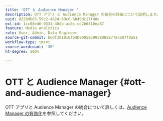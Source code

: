 ```yaml
---
title: 'OTT と Audience Manager '
description: OTT アプリ と Audience Manager の統合の詳細について説明します。
uuid: d228db63-59c2-4624-99c6-6b49dc17f48e
exl-id: 1cc08ed6-9331-48db-ac0c-cd2b6810ea87
feature: Media Analytics
role: User, Admin, Data Engineer
source-git-commit: b6df391016ab4b9095e3993808a877e3587f0a51
workflow-type: tm+mt
source-wordcount: '30'
ht-degree: 100%

---
```


# OTT と Audience Manager {#ott-and-audience-manager}

OTT アプリと Audience Manager の統合について詳しくは、[Audience Manager の有効化](/help/intro-to-ava/am-enablement.md)を参照してください。
